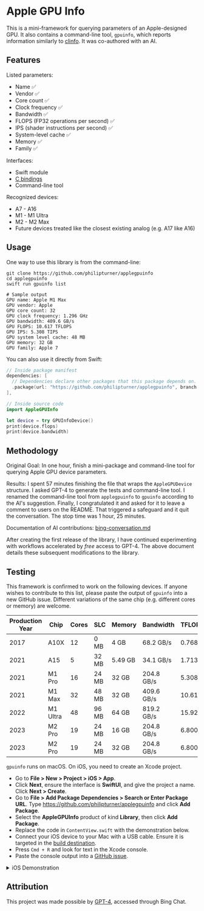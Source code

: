 # Apple GPU Info

This is a mini-framework for querying parameters of an Apple-designed GPU. It also contains a command-line tool, `gpuinfo`, which reports information similarly to [clinfo](https://github.com/Oblomov/clinfo). It was co-authored with an AI.

## Features

Listed parameters:
- Name ✅
- Vendor ✅
- Core count ✅
- Clock frequency ✅
- Bandwidth ✅
- FLOPS (FP32 operations per second) ✅
- IPS (shader instructions per second) ✅
- System-level cache ✅
- Memory ✅
- Family ✅

Interfaces:
- Swift module
- [C bindings](./Sources/AppleGPUInfo/include/AppleGPUInfo/AppleGPUInfo.h)
- Command-line tool

Recognized devices:
- A7 - A16
- M1 - M1 Ultra
- M2 - M2 Max
- Future devices treated like the closest existing analog (e.g. A17 like A16)

## Usage

One way to use this library is from the command-line:

```
git clone https://github.com/philipturner/applegpuinfo
cd applegpuinfo
swift run gpuinfo list

# Sample output
GPU name: Apple M1 Max
GPU vendor: Apple
GPU core count: 32
GPU clock frequency: 1.296 GHz
GPU bandwidth: 409.6 GB/s
GPU FLOPS: 10.617 TFLOPS
GPU IPS: 5.308 TIPS
GPU system level cache: 48 MB
GPU memory: 32 GB
GPU family: Apple 7
```

You can also use it directly from Swift:

```swift
// Inside package manifest
dependencies: [
  // Dependencies declare other packages that this package depends on.
  .package(url: "https://github.com/philipturner/applegpuinfo", branch: "main"),
],

// Inside source code
import AppleGPUInfo

let device = try GPUInfoDevice()
print(device.flops)
print(device.bandwidth)
```

## Methodology

Original Goal: In one hour, finish a mini-package and command-line tool for querying Apple GPU device parameters.

Results: I spent 57 minutes finishing the file that wraps the `AppleGPUDevice` structure. I asked GPT-4 to generate the tests and command-line tool. I renamed the command-line tool from `applegpuinfo` to `gpuinfo` according to the AI's suggestion. Finally, I congratulated it and asked for it to leave a comment to users on the README. That triggered a safeguard and it quit the conversation. The stop time was 1 hour, 25 minutes.

Documentation of AI contributions: [bing-conversation.md](./Documentation/bing-conversation.md)

After creating the first release of the library, I have continued experimenting with workflows accelerated by _free_ access to GPT-4. The above document details these subsequent modifications to the library.

## Testing

This framework is confirmed to work on the following devices. If anyone wishes to contribute to this list, please paste the output of `gpuinfo` into a new GitHub issue. Different variations of the same chip (e.g. different cores or memory) are welcome.

| Production Year | Chip | Cores | SLC | Memory | Bandwidth | TFLOPS |
| --------------- | --- | ----- | ------ | ---- | --------- | ------ |
| 2017 | A10X     | 12 | 0 MB  |    4 GB |  68.2 GB/s |  0.768 |
| 2021 | A15      |  5 | 32 MB | 5.49 GB |  34.1 GB/s |  1.713 |
| 2021 | M1 Pro   | 16 | 24 MB |   32 GB | 204.8 GB/s |  5.308 |
| 2021 | M1 Max   | 32 | 48 MB |   32 GB | 409.6 GB/s | 10.617 |
| 2022 | M1 Ultra | 48 | 96 MB |   64 GB | 819.2 GB/s | 15.925 |
| 2023 | M2 Pro   | 19 | 24 MB |   16 GB | 204.8 GB/s |  6.800 |
| 2023 | M2 Pro   | 19 | 24 MB |   32 GB | 204.8 GB/s |  6.800 |

`gpuinfo` runs on macOS. On iOS, you need to create an Xcode project. 
- Go to <b>File > New > Project > iOS > App</b>. 
- Click <b>Next</b>, ensure the interface is <b>SwiftUI</b>, and give the project a name. Click <b>Next > Create</b>.
- Go to <b>File > Add Package Dependencies > Search or Enter Package URL</b>. Type https://github.com/philipturner/applegpuinfo and click <b>Add Package</b>.
- Select the <b>AppleGPUInfo</b> product of kind <b>Library</b>, then click <b>Add Package</b>.
- Replace the code in `ContentView.swift` with the demonstration below.
- Connect your iOS device to your Mac with a USB cable. Ensure it is targeted in the [build destination](./Documentation/build-destination-screenshot.png).
- Press `Cmd + R` and look for text in the Xcode console.
- Paste the console output into a [GitHub issue](https://github.com/philipturner/applegpuinfo/issues).

<details>
<summary>iOS Demonstration</summary>

```swift
import AppleGPUInfo
import SwiftUI

struct ContentView: View {
  var body: some View {
    VStack {
      Image(systemName: "globe")
        .imageScale(.large)
        .foregroundStyle(.tint)
      Text({ () -> String in
        logHardwareSpecifications()
        return "Hello, world!"
      }())
    }
    .padding()
  }
}

func logHardwareSpecifications() {
  do {
    // Create an instance of GPUInfoDevice using its initializer
    let error = setenv("GPUINFO_LOG_LEVEL", "1", 1)
    if error != 0 {
      print("'setenv' failed with error code '\(error)'.")
    }
    _ = try GPUInfoDevice()
  } catch {
    // Handle any errors that may occur
    print("Error: \(error.localizedDescription)")
  }
}
```

</details>

## Attribution

This project was made possible by [GPT-4](https://openai.com/research/gpt-4), accessed through Bing Chat.
